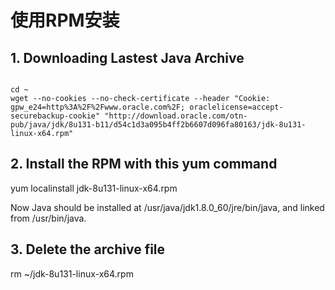

# 使用RPM安装

## 1. Downloading Lastest Java Archive

<pre><code>
cd ~
wget --no-cookies --no-check-certificate --header "Cookie: gpw_e24=http%3A%2F%2Fwww.oracle.com%2F; oraclelicense=accept-securebackup-cookie" "http://download.oracle.com/otn-pub/java/jdk/8u131-b11/d54c1d3a095b4ff2b6607d096fa80163/jdk-8u131-linux-x64.rpm"
</pre></code>

## 2. Install the RPM with this yum command

yum localinstall jdk-8u131-linux-x64.rpm


Now Java should be installed at /usr/java/jdk1.8.0_60/jre/bin/java, and linked from /usr/bin/java.


## 3. Delete the archive file

rm ~/jdk-8u131-linux-x64.rpm